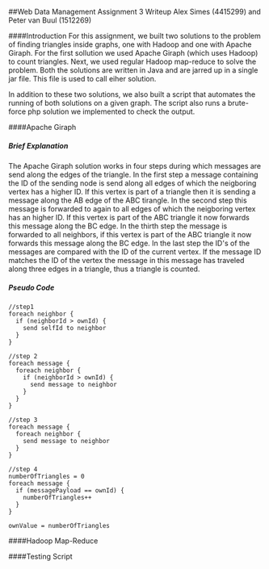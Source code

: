 ##Web Data Management Assignment 3 Writeup
Alex Simes (4415299)  and Peter van Buul (1512269)

####Introduction
For this assignment, we built two solutions to the problem of finding triangles inside graphs, one with Hadoop and one with Apache Giraph. For the first sollution we used Apache Giraph (which uses Hadoop) to count triangles. Next, we used regular Hadoop map-reduce to solve the problem. Both the solutions are written in Java and are jarred up in a single jar file. This file is used to call eiher solution. 

In addition to these two solutions, we also built a script that automates the running of both solutions on a given graph. The script also runs a brute-force php solution we implemented to check the output. 

####Apache Giraph

##### Brief Explanation

The Apache Giraph solution works in four steps during which messages are send along the edges of the triangle. In the first step a message containing the ID of the sending node is send along all edges of which the neigboring vertex has a higher ID. If this vertex is part of a triangle then it is sending a message along the AB edge of the ABC tirangle. In the second step this message is forwarded to again to all edges of which the neigboring vertex has an higher ID. If this vertex is part of the ABC triangle it now forwards this message along the BC edge. In the thirth step the message is forwarded to all neighbors, if this vertex is part of the ABC triangle it now forwards this message along the BC edge. In the last step the ID's of the messages are compared with the ID of the current vertex. If the message ID matches the ID of the vertex the message in this message has traveled along three edges in a triangle, thus a triangle is counted.

##### Pseudo Code

```
//step1
foreach neighbor {
  if (neighborId > ownId) {
    send selfId to neighbor
  }
}

//step 2
foreach message {
  foreach neighbor {
    if (neighborId > ownId) {
      send message to neighbor
    }
  }
}

//step 3
foreach message {
  foreach neighbor {
    send message to neighbor
  }
}

//step 4
numberOfTriangles = 0
foreach message {
  if (messagePayload == ownId) {
    numberOfTriangles++
  }
}

ownValue = numberOfTriangles
```

####Hadoop Map-Reduce	


####Testing Script


